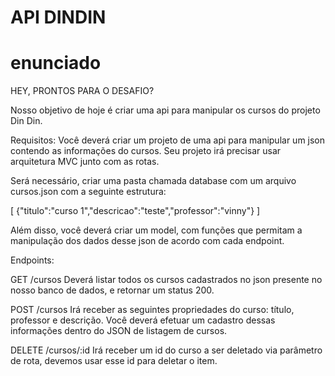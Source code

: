 # API DINDIN

# enunciado
HEY, PRONTOS PARA O DESAFIO?

Nosso objetivo de hoje é criar uma api para manipular os cursos do projeto Din
Din.

Requisitos:
Você deverá criar um projeto de uma api para manipular um json contendo as
informações do cursos. Seu projeto irá precisar usar arquitetura MVC junto com
as rotas.

Será necessário, criar uma pasta chamada database com um arquivo cursos.json
com a seguinte estrutura:

[
{"titulo":"curso 1","descricao":"teste","professor":"vinny"}
]

Além disso, você deverá criar um model, com funções que permitam a
manipulação dos dados desse json de acordo com cada endpoint.

Endpoints:

GET /cursos
Deverá listar todos os cursos cadastrados no json presente no nosso banco de
dados, e retornar um status 200.

POST /cursos
Irá receber as seguintes propriedades do curso: título, professor e descrição.
Você deverá efetuar um cadastro dessas informações dentro do JSON de
listagem de cursos.

DELETE /cursos/:id
Irá receber um id do curso a ser deletado via parâmetro de rota, devemos usar
esse id para deletar o item.

